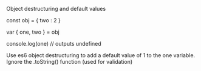 Object destructuring and default values

const obj =  { two : 2 }

var { one, two } = obj

console.log(one) // outputs undefined

Use es6 object destructuring to add a default value of 1 to the one variable.
Ignore the .toString() function (used for validation)